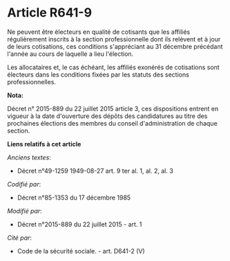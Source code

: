 # Article R641-9

Ne peuvent être électeurs en qualité de cotisants que les affiliés régulièrement inscrits à la section professionnelle dont
ils relèvent et à jour de leurs cotisations, ces conditions s'appréciant au 31 décembre précédant l'année au cours de
laquelle a lieu l'élection.

Les allocataires et, le cas échéant, les affiliés exonérés de cotisations sont électeurs dans les conditions fixées par les
statuts des sections professionnelles.

**Nota:**

Décret n° 2015-889 du 22 juillet 2015 article 3, ces dispositions entrent en vigueur à la date d'ouverture des dépôts des
candidatures au titre des prochaines élections des membres du conseil d'administration de chaque section.

**Liens relatifs à cet article**

_Anciens textes_:

  - Décret n°49-1259 1949-08-27 art. 9 ter al. 1, al. 2, al. 3

_Codifié par_:

  - Décret n°85-1353 du 17 décembre 1985

_Modifié par_:

  - Décret n°2015-889 du 22 juillet 2015 - art. 1

_Cité par_:

  - Code de la sécurité sociale. - art. D641-2 (V)
